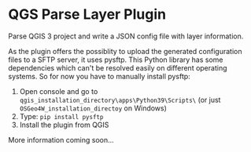 # QGS Parse Layer Plugin

Parse QGIS 3 project and write a JSON config file with layer information.

As the plugin offers the possiblity to upload the generated configuration files to a SFTP server, it uses pysftp. This Python library has some dependencies which can't be resolved easily on different operating systems. So for now you have to manually install pysftp:

1. Open console and go to `qgis_installation_directory\apps\Python39\Scripts\` (or just `OSGeo4W_installation_directoy` on Windows)
2. Type: `pip install pysftp`
3. Install the plugin from QGIS

More information coming soon...